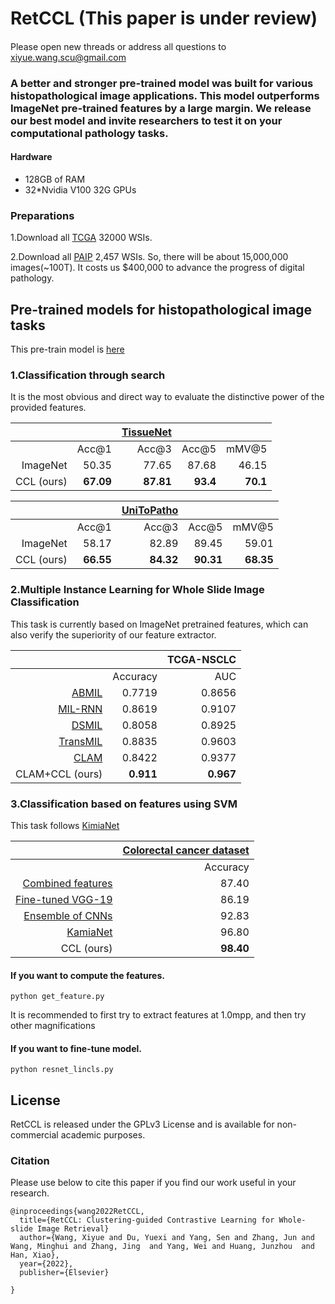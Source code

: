 # RetCCL (This paper is under review)
####

Please open new threads or address all questions to xiyue.wang.scu@gmail.com

### A better and stronger pre-trained model was built for various histopathological image applications. This model outperforms ImageNet pre-trained features by a large margin. We release our best model and invite researchers to test it on your computational pathology tasks.

#### Hardware

* 128GB of RAM
* 32*Nvidia V100 32G GPUs

### Preparations
1.Download all [TCGA](https://portal.gdc.cancer.gov/projects?filters=%7B%22op%22%3A%22and%22%2C%22content%22%3A%5B%7B%22op%22%3A%22in%22%2C%22content%22%3A%7B%22field%22%3A%22projects.program.name%22%2C%22value%22%3A%5B%22TCGA%22%5D%7D%7D%5D%7D) 32000 WSIs. 

2.Download all [PAIP](http://wisepaip.org/paip) 2,457 WSIs. So, there will be about 15,000,000 images(~100T). It costs us $400,000 to advance the progress of digital pathology.



## Pre-trained models for histopathological image tasks
This pre-train model is [here](https://drive.google.com/drive/folders/1AhstAFVqtTqxeS9WlBpU41BV08LYFUnL?usp=sharing)
### 1.Classification through search
It is the most obvious and direct way to evaluate the distinctive power of the provided features.

|          |         | [TissueNet](https://www.drivendata.org/competitions/67/competition-cervicalbiopsy/page/254/) |    |    |
|----------:|--------:|------:|--------:|-------------:|
|         | Acc@1   | Acc@3    |   Acc@5 |   mMV@5 |
| ImageNet | 50.35   | 77.65 |    87.68 |         46.15 |                
| CCL (ours) | **67.09**  | **87.81**  |    **93.4** |         **70.1** |                  


|          |         | [UniToPatho](https://ieee-dataport.org/open-access/unitopatho) |    |    |
|----------:|--------:|------:|--------:|-------------:|
|         | Acc@1   | Acc@3    |   Acc@5 |   mMV@5 |
| ImageNet | 58.17   | 82.89 |    89.45 |         59.01 |                
| CCL (ours) | **66.55**  | **84.32**  |    **90.31** |         **68.35** | 



### 2.Multiple Instance Learning for Whole Slide Image Classification
This task is currently based on ImageNet pretrained features, which can also verify the superiority of our feature extractor.

|          |         | TCGA-NSCLC |
|----------:|--------:|------:|
|         |  Accuracy   | AUC    |   
| [ABMIL](https://arxiv.org/abs/1802.04712) |  0.7719   | 0.8656 |
| [MIL-RNN](https://www.nature.com/articles/s41591-019-0508-1) | 0.8619   |  0.9107 |
| [DSMIL](https://arxiv.org/abs/2011.08939) | 0.8058   | 0.8925 |
| [TransMIL](https://arxiv.org/abs/2106.00908) | 0.8835   |  0.9603 |
| [CLAM](https://www.nature.com/articles/s41551-020-00682-w) |  0.8422   |   0.9377 |
| CLAM+CCL (ours) |  **0.911**   |   **0.967**  |


### 3.Classification based on features using SVM
This task follows [KimiaNet](https://www.sciencedirect.com/science/article/pii/S1361841521000785)

|          |          [Colorectal cancer dataset](https://zenodo.org/record/53169#.YRfeKYgzbmE) |
|----------------:|-------------:|
|              |  Accuracy   |    
| [Combined features](https://www.nature.com/articles/srep27988) |  87.40   |
| [Fine-tuned VGG-19](https://bmcbioinformatics.biomedcentral.com/articles/10.1186/s12859-018-2184-4) | 86.19   | 
| [Ensemble of CNNs](https://www.sciencedirect.com/science/article/pii/S095219762100049X?dgcid=rss_sd_all) |  92.83   | 
| [KamiaNet](https://www.sciencedirect.com/science/article/pii/S1361841521000785) | 96.80   |
| CCL (ours) |  **98.40**   |   


#### If you want to compute the features.
```
python get_feature.py
```
It is recommended to first try to extract features at 1.0mpp, and then try other magnifications


#### If you want to fine-tune model.
```
python resnet_lincls.py
```

## License

RetCCL is released under the GPLv3 License and is available for non-commercial academic purposes.

### Citation
Please use below to cite this paper if you find our work useful in your research.
```
@inproceedings{wang2022RetCCL,
  title={RetCCL: Clustering-guided Contrastive Learning for Whole-slide Image Retrieval}
  author={Wang, Xiyue and Du, Yuexi and Yang, Sen and Zhang, Jun and Wang, Minghui and Zhang, Jing  and Yang, Wei and Huang, Junzhou  and Han, Xiao},
  year={2022},
  publisher={Elsevier}

}
``` 

